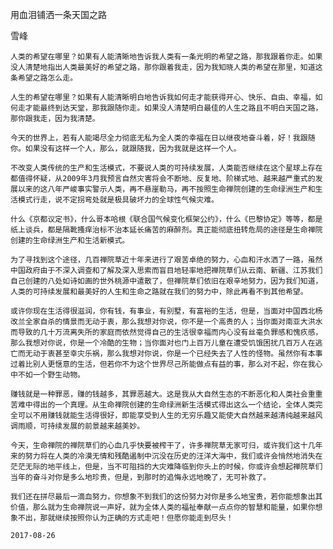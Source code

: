 用血泪铺洒一条天国之路

雪峰


    人类的希望在哪里？如果有人能清晰地告诉我人类有一条光明的希望之路，那我跟着你走。如果没人清楚地指出人类最美好的希望之路，那你跟着我走，因为我知晓人类的希望在那里，知道这条希望之路怎么走。

    人生的希望在哪里？如果有人能清晰明白地告诉我如何走才能获得开心、快乐、自由、幸福，如何走才能最终到达天堂，那我跟随你走。如果没人清楚明白最佳的人生之路且不明白天国之路，那你跟我走，因为我清楚。

    今天的世界上，若有人能竭尽全力彻底无私为全人类的幸福在日以继夜地奋斗着，好！我跟随你。如果没有这样一个人，那么，就跟随我，因为我就是这样一个人。

    不改变人类传统的生产和生活模式，不要说人类的可持续发展，人类能否继续在这个星球上存在都值得怀疑，从2009年3月我预言自然灾害将会不断地、反复地、阶梯式地、越来越严重式的发展以来的这八年严峻事实警示人类，再不悬崖勒马，再不按照生命禅院创建的生命绿洲生产和生活模式行走，说不定拐弯处就是极具破坏力的全球性气候灾难。

    什么《京都议定书》，什么哥本哈根《联合国气候变化框架公约》，什么《巴黎协定》等等，都是纸上谈兵，都是隔靴搔痒治标不治本延长痛苦的麻醉剂。真正能彻底扭转危局的途径是生命禅院创建的生命绿洲生产和生活新模式。

    为了寻找到这个途径，几百禅院草近十年来进行了艰苦卓绝的努力，心血和汗水洒了一路，虽然中国政府由于不深入调查和了解及深入思索而盲目地轻率地把禅院草们从云南、新疆、江苏我们自己创建的八处如诗如画的世外桃源中遣散了，但禅院草们依旧在艰辛地努力，因为我们知道，人类的可持续发展和最美好的人生和生命之路就在我们的努力中，除此再看不到其他希望。

    或许你现在生活得很滋润，你有钱，有事业，有别墅，有富裕的生活，但是，当面对中国西北杨改兰全家自杀的情景而无动于衷，那么我想对你说，你不是一个高贵的人；当你面对南亚大洪水而导致的几十万流离失所的家庭而依然觉得自己的生活很幸福而内心没有丝毫负罪感和愧疚感，那么我想对你说，你是一个冷酷的生物；当你面对也门上百万儿童在遭受饥饿困扰几百万人在逃亡而无动于衷甚至幸灾乐祸，那么我想对你说，你是一个已经失去了人性的怪物。虽然你有本事过着比别人更惬意的生活，但若你不为这个世界尽己所能做点有益的事，那么对不起，你在我心中不如一个野生动物。

    赚钱就是一种罪恶，赚的钱越多，其罪恶越大。这是我从大自然生态的不断恶化和人类社会重重苦难中得出的一个真理。从生命禅院创建的生命绿洲新生活模式得出这么一个结论，全体人类完全可以不用赚钱就能生活得很好，即能享受到人生的无穷乐趣又能使大自然越来越清纯越来越风调雨顺，可持续发展的前景越来越美妙。

    今天，生命禅院的禅院草们的心血几乎快要被榨干了，许多禅院草无家可归，或许我们这十几年来的努力将在人类的冷漠无情和残酷遏制中沉没在历史的汪洋大海中，我们或许会悄然地消失在茫茫无际的地平线上，但是，当不可阻挡的大灾难降临到你头上的时候，你或许会想起禅院草们当年的奋斗对你是多么地珍贵，但是，到那时的追悔永远地晚了，无可补救了。

    我们还在拼尽最后一滴血努力，你想象不到我们的这份努力对你是多么地宝贵，若你能想象出其价值，那么就为生命禅院说一声好，就为全体人类的福祉奉献一点点你的智慧和能量，如果你想象不出，那就继续按照你认为正确的方式走吧！但愿你能走到尽头！

    2017-08-26



